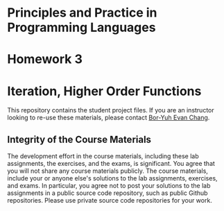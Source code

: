 # Principles and Practice in Programming Languages

# Homework 3

# Iteration, Higher Order Functions

This repository contains the student project files. If you are an instructor looking to re-use these materials, please contact [Bor-Yuh Evan Chang](https://plv.colorado.edu/bec).

## Integrity of the Course Materials

The development effort in the course materials, including these lab assignments, the exercises, and the exams, is significant. You agree that you will not share any course materials publicly. The course materials, include your or anyone else's solutions to the lab assignments, exercises, and exams. In particular, you agree not to post your solutions to the lab assignments in a public source code repository, such as public Github repositories. Please use private source code repositories for your work.
